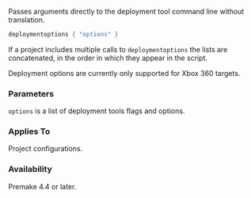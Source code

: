 Passes arguments directly to the deployment tool command line without translation.

```lua
deploymentoptions { "options" }
```

If a project includes multiple calls to `deploymentoptions` the lists are concatenated, in the order in which they appear in the script.

Deployment options are currently only supported for Xbox 360 targets.

### Parameters ###

`options` is a list of deployment tools flags and options.

### Applies To ###

Project configurations.

### Availability ###

Premake 4.4 or later.

